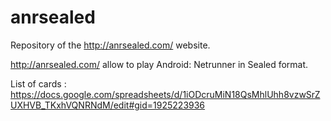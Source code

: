 # anrsealed
Repository of the http://anrsealed.com/ website.

http://anrsealed.com/ allow to play Android: Netrunner in Sealed format.

List of cards :
https://docs.google.com/spreadsheets/d/1iODcruMiN18QsMhlUhh8vzwSrZUXHVB_TKxhVQNRNdM/edit#gid=1925223936
